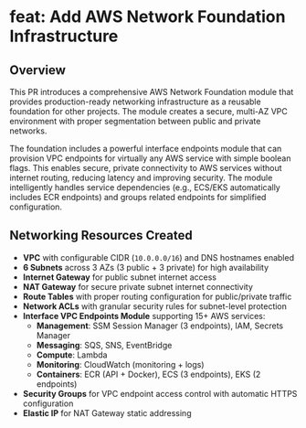 # feat: Add AWS Network Foundation Infrastructure

## Overview
This PR introduces a comprehensive AWS Network Foundation module that provides production-ready networking infrastructure as a reusable foundation for other projects. The module creates a secure, multi-AZ VPC environment with proper segmentation between public and private networks.

The foundation includes a powerful interface endpoints module that can provision VPC endpoints for virtually any AWS service with simple boolean flags. This enables secure, private connectivity to AWS services without internet routing, reducing latency and improving security. The module intelligently handles service dependencies (e.g., ECS/EKS automatically includes ECR endpoints) and groups related endpoints for simplified configuration.

## Networking Resources Created
- **VPC** with configurable CIDR (`10.0.0.0/16`) and DNS hostnames enabled
- **6 Subnets** across 3 AZs (3 public + 3 private) for high availability
- **Internet Gateway** for public subnet internet access
- **NAT Gateway** for secure private subnet internet connectivity
- **Route Tables** with proper routing configuration for public/private traffic
- **Network ACLs** with granular security rules for subnet-level protection
- **Interface VPC Endpoints Module** supporting 15+ AWS services:
  - **Management**: SSM Session Manager (3 endpoints), IAM, Secrets Manager
  - **Messaging**: SQS, SNS, EventBridge
  - **Compute**: Lambda
  - **Monitoring**: CloudWatch (monitoring + logs)
  - **Containers**: ECR (API + Docker), ECS (3 endpoints), EKS (2 endpoints)
- **Security Groups** for VPC endpoint access control with automatic HTTPS configuration
- **Elastic IP** for NAT Gateway static addressing
